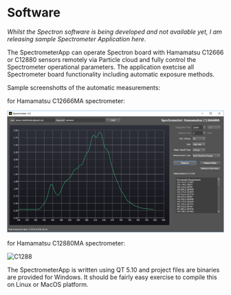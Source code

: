 # Software

*Whilst the Spectron software is being developed and not available yet, I am releasing sample Spectrometer Application here*. 

The SpectrometerApp can operate Spectron board with Hamamatsu C12666 or C12880 sensors remotely via Particle cloud and fully control the Spectrometer operational parameters. The application exetcise all Spectrometer board functionality including automatic exposure methods.

Sample screenshotts of the automatic measurements:

for Hamamatsu C12666MA spectrometer:

![C1266](common/images/Specrometer.jpg) 

for Hamamatsu C12880MA spectrometer:

![C1288](common/images/Specrometer2.jpg) 

The SpectrometerApp is written using QT 5.10 and project files are binaries are provided for Windows. It should be fairly easy exercise to compile this on Linux or MacOS platform.